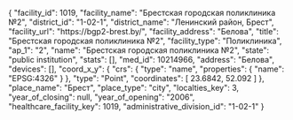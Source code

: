 {
    "facility_id": 1019,
    "facility_name": "Брестская городская поликлиника №2",
    "district_id": "1-02-1",
    "district_name": "Ленинский район, Брест",
    "facility_url": "https:\/\/bgp2-brest.by\/",
    "facility_address": "Белова",
    "title": "Брестская городская поликлиника №2",
    "facility_type": "Поликлиника",
    "ap_1": "2",
    "name": "Брестская городская поликлиника №2",
    "state": "public institution",
    "stats": [],
    "med_id": 10214966,
    "address": "Белова",
    "devices": [],
    "coord_x_y": {
        "crs": {
            "type": "name",
            "properties": {
                "name": "EPSG:4326"
            }
        },
        "type": "Point",
        "coordinates": [
            23.6842,
            52.092
        ]
    },
    "place_name": "Брест",
    "place_type": "city",
    "localties_key": 3,
    "year_of_closing": null,
    "year_of_opening": "2006",
    "healthcare_facility_key": 1019,
    "administrative_division_id": "1-02-1"
}